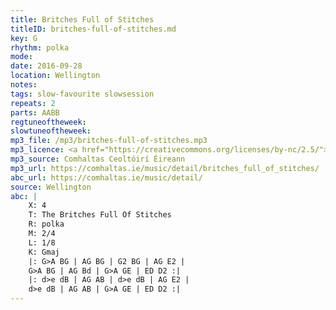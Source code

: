 ```yaml
---
title: Britches Full of Stitches
titleID: britches-full-of-stitches.md
key: G
rhythm: polka
mode:
date: 2016-09-28
location: Wellington
notes:
tags: slow-favourite slowsession
repeats: 2
parts: AABB
regtuneoftheweek:
slowtuneoftheweek:
mp3_file: /mp3/britches-full-of-stitches.mp3
mp3_licence: <a href="https://creativecommons.org/licenses/by-nc/2.5/">CC-BY-NC-2.5</a>
mp3_source: Comhaltas Ceoltóirí Éireann
mp3_url: https://comhaltas.ie/music/detail/britches_full_of_stitches/
abc_url: https://comhaltas.ie/music/detail/
source: Wellington
abc: |
    X: 4
    T: The Britches Full Of Stitches
    R: polka
    M: 2/4
    L: 1/8
    K: Gmaj
    |: G>A BG | AG BG | G2 BG | AG E2 |
    G>A BG | AG Bd | G>A GE | ED D2 :|
    |: d>e dB | AG AB | d>e dB | AG E2 |
    d>e dB | AG AB | G>A GE | ED D2 :|
---
```

